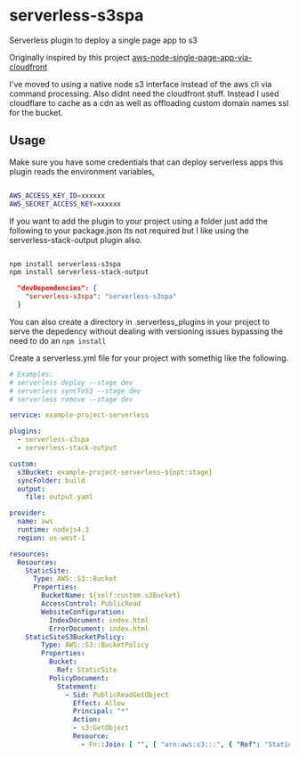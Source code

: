 # serverless-s3spa
Serverless plugin to deploy a single page app to s3

Originally inspired by this project [aws-node-single-page-app-via-cloudfront](https://github.com/serverless/examples/tree/master/aws-node-single-page-app-via-cloudfront)

I've moved to using a native node s3 interface instead of the aws cli via command processing.  Also didnt need the cloudfront stuff.  Instead I used cloudflare to cache as a cdn as well as offloading custom domain names ssl for the bucket.

## Usage

Make sure you have some credentials that can deploy serverless apps this plugin reads the environment variables,

``` bash

AWS_ACCESS_KEY_ID=xxxxxx
AWS_SECRET_ACCESS_KEY=xxxxxx

```

If you want to add the plugin to your project using a folder just add the following to your package.json  Its not required but I like using the serverless-stack-output plugin also.

``` bash

npm install serverless-s3spa
npm install serverless-stack-output

```

``` json
  "devDependencies": {
    "serverless-s3spa": "serverless-s3spa"
  }
```

You can also create a directory in .serverless_plugins in your project to serve the depedency without dealing with versioning issues bypassing the need to do an `npm install` 

Create a serverless.yml file for your project with somethig like the following.

``` yaml
# Examples:
# serverless deploy --stage dev
# serverless syncToS3 --stage dev
# serverless remove --stage dev

service: example-project-serverless

plugins:
  - serverless-s3spa
  - serverless-stack-output

custom:
  s3Bucket: example-project-serverless-${opt:stage}
  syncFolder: build
  output:
    file: output.yaml

provider:
  name: aws
  runtime: nodejs4.3
  region: us-west-1

resources:
  Resources:
    StaticSite:
      Type: AWS::S3::Bucket
      Properties:
        BucketName: ${self:custom.s3Bucket}
        AccessControl: PublicRead
        WebsiteConfiguration:
          IndexDocument: index.html
          ErrorDocument: index.html
    StaticSiteS3BucketPolicy:
        Type: AWS::S3::BucketPolicy
        Properties:
          Bucket:
            Ref: StaticSite
          PolicyDocument:
            Statement:
              - Sid: PublicReadGetObject
                Effect: Allow
                Principal: "*"
                Action:
                - s3:GetObject
                Resource:
                  - Fn::Join: [ "", [ "arn:aws:s3:::", { "Ref": "StaticSite" }, "/*" ] ]
```